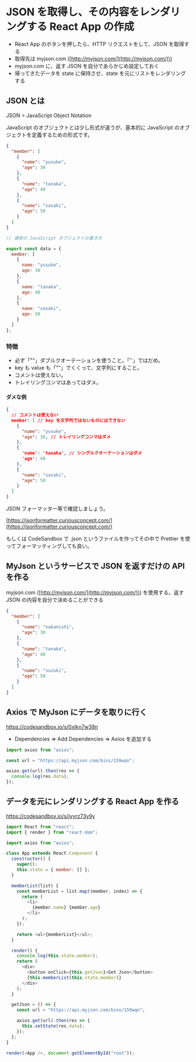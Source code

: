 # JSON を取得し、その内容をレンダリングする React App の作成

* React App のボタンを押したら、HTTP リクエストをして、JSON を取得する
* 取得先は myjson.com \([http://myjson.com/](http://myjson.com/)\)
* myjson.com に、返す JSON を自分であらかじめ設定しておく
* 帰ってきたデータを state に保持させ、state を元にリストをレンダリングする

## JSON とは

JSON = JavaScript Object Notation

JavaScript のオブジェクトとは少し形式が違うが、基本的に JavaScript のオブジェクトを定義するための形式です。

```json
{
  "member": [
    {
      "name": "yusuke",
      "age": 30
    },
    {
      "name": "tanaka",
      "age": 40
    },
    {
      "name": "sasaki",
      "age": 50
    }
  ]
}
```

```js
// 通常の JavaScript オブジェクトの書き方

export const data = {
  member: [
    {
      name: "yusuke",
      age: 30
    },
    {
      name: "tanaka",
      age: 40
    },
    {
      name: "sasaki",
      age: 50
    }
  ]
};
```

### 特徴

* 必ず「""」ダブルクオーテーションを使うこと。「''」ではだめ。
* key も value も「""」でくくって、文字列にすること。
* コメントは使えない。
* トレイリングコンマはあってはダメ。 

#### ダメな例

```json
{
  // コメントは使えない
  member: [ // key を文字列ではないものにはできない
    {
      "name": "yusuke",
      "age": 30, // トレイリングコンマはダメ
    },
    {
      'name': 'tanaka', // シングルクオーテーションはダメ
      'age': 40
    },
    {
      "name": "sasaki",
      "age": 50
    }
  ]
}
```

JSON フォーマッター等で確認しましょう。

[https://jsonformatter.curiousconcept.com/](https://jsonformatter.curiousconcept.com/)

もしくは CodeSandbox で .json というファイルを作ってその中で Prettier を使ってフォーマッティングしても良い。

## MyJson というサービスで JSON を返すだけの API を作る

myjson.com \([http://myjson.com/](http://myjson.com/)\) を使用する。返す JSON の内容を自分で決めることができる

```json
{
  "member": [
    {
      "name": "nakanishi",
      "age": 30
    },
    {
      "name": "tanaka",
      "age": 40
    },
    {
      "name": "suzuki",
      "age": 50
    }
  ]
}
```

## Axios で MyJson にデータを取りに行く

https://codesandbox.io/s/0xlkn7w38n

* Dependencies => Add Dependencies => Axios を追加する

```js
import axios from "axios";

const url = "https://api.myjson.com/bins/159wqn";

axios.get(url).then(res => {
  console.log(res.data);
});
```


## データを元にレンダリングする React App を作る

https://codesandbox.io/s/jvyrz73y9y

```js
import React from "react";
import { render } from "react-dom";

import axios from "axios";

class App extends React.Component {
  constructor() {
    super();
    this.state = { member: [] };
  }

  memberList(list) {
    const memberList = list.map((member, index) => {
      return (
        <li>
          {member.name} {member.age}
        </li>
      );
    });

    return <ul>{memberList}</ul>;
  }

  render() {
    console.log(this.state.member);
    return (
      <div>
        <button onClick={this.getJson}>Get Json</button>
        {this.memberList(this.state.member)}
      </div>
    );
  }

  getJson = () => {
    const url = "https://api.myjson.com/bins/159wqn";

    axios.get(url).then(res => {
      this.setState(res.data);
    });
  };
}

render(<App />, document.getElementById("root"));

```



